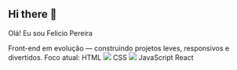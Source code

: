 ## Hi there 👋
Olá! Eu sou Felicio Pereira

Front-end em evolução — construindo projetos leves, responsivos e divertidos.
Foco atual: 
HTML <img src="https://img.shields.io/badge/HTML-239120?style=for-the-badge&logo=html5&logoColor=white"/>
CSS <img src="https://img.shields.io/badge/CSS3-1572B6?style=for-the-badge&logo=css3&logoColor=white"/>
JavaScript 
React
